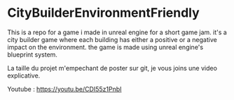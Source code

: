 # CityBuilderEnvironmentFriendly
 This is a repo for a game i made in unreal engine for a short game jam. it's a city builder game where each building has either a positive or a negative impact on the environment. the game is made using unreal engine's blueprint system.

 La taille du projet m'empechant de poster sur git, je vous joins une video explicative.

Youtube : https://youtu.be/CDI55z1PnbI
